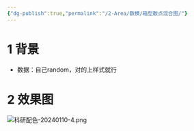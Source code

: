 ```yaml
---
{"dg-publish":true,"permalink":"/2-Area/数模/箱型散点混合图/"}
---
```


# 1 背景
- 数据：自己random，对的上样式就行
# 2 效果图
![科研配色-20240110-4.png](/img/user/5-Attachment/Image/%E7%A7%91%E7%A0%94%E9%85%8D%E8%89%B2-20240110-4.png)